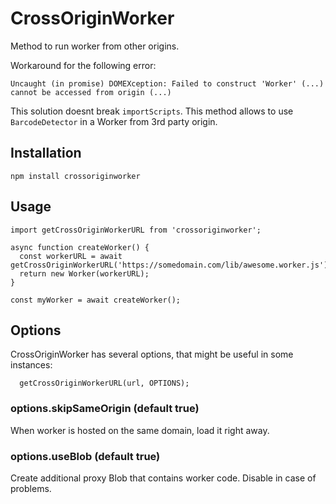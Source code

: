 # CrossOriginWorker
Method to run worker from other origins.

Workaround for the following error:
```
Uncaught (in promise) DOMEXception: Failed to construct 'Worker' (...) cannot be accessed from origin (...)
```

This solution doesnt break `importScripts`.
This method allows to use `BarcodeDetector` in a Worker from 3rd party origin.

## Installation
```
npm install crossoriginworker
```

## Usage
```
import getCrossOriginWorkerURL from 'crossoriginworker';

async function createWorker() {
  const workerURL = await getCrossOriginWorkerURL('https://somedomain.com/lib/awesome.worker.js');
  return new Worker(workerURL);
}

const myWorker = await createWorker();
```

## Options
CrossOriginWorker has several options, that might be useful in some instances:

```
  getCrossOriginWorkerURL(url, OPTIONS);
```

### options.skipSameOrigin (default true)
When worker is hosted on the same domain, load it right away.

### options.useBlob (default true)
Create additional proxy Blob that contains worker code. Disable in case of problems.
